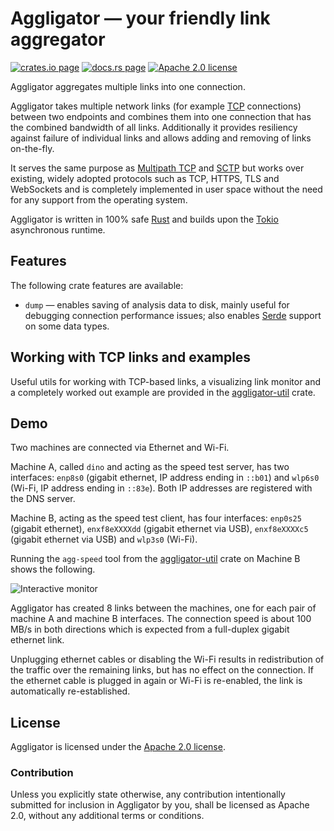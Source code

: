 # Aggligator — your friendly link aggregator

[![crates.io page](https://img.shields.io/crates/v/aggligator)](https://crates.io/crates/aggligator)
[![docs.rs page](https://docs.rs/aggligator/badge.svg)](https://docs.rs/aggligator)
[![Apache 2.0 license](https://img.shields.io/crates/l/aggligator)](https://raw.githubusercontent.com/surban/aggligator/master/LICENSE)

Aggligator aggregates multiple links into one connection.

Aggligator takes multiple network links (for example [TCP] connections) between two
endpoints and combines them into one connection that has the combined bandwidth
of all links. Additionally it provides resiliency against failure of individual
links and allows adding and removing of links on-the-fly.

It serves the same purpose as [Multipath TCP] and [SCTP] but works over existing,
widely adopted protocols such as TCP, HTTPS, TLS and WebSockets and is completely
implemented in user space without the need for any support from the operating system.

Aggligator is written in 100% safe [Rust] and builds upon the [Tokio]
asynchronous runtime.

[TCP]: https://en.wikipedia.org/wiki/Transmission_Control_Protocol
[Multipath TCP]: https://en.wikipedia.org/wiki/Multipath_TCP
[SCTP]: https://en.wikipedia.org/wiki/Stream_Control_Transmission_Protocol
[Rust]: https://www.rust-lang.org/
[Tokio]: https://tokio.rs/

## Features

The following crate features are available:

  * `dump` — enables saving of analysis data to disk, mainly useful for debugging 
    connection performance issues; also enables [Serde] support on some data types.

[Serde]: https://serde.rs/

## Working with TCP links and examples

Useful utils for working with TCP-based links, a visualizing link monitor
and a completely worked out example are provided in the [aggligator-util] crate.

[aggligator-util]: https://crates.io/crates/aggligator-util

## Demo

Two machines are connected via Ethernet and Wi-Fi.

Machine A, called `dino` and acting as the speed test server, has two interfaces: 
`enp8s0` (gigabit ethernet, IP address ending in `::b01`) and `wlp6s0` (Wi-Fi, IP address ending in `::83e`).
Both IP addresses are registered with the DNS server.

Machine B, acting as the speed test client, has four interfaces: `enp0s25` (gigabit ethernet), 
`enxf8eXXXXdd` (gigabit ethernet via USB), `enxf8eXXXXc5` (gigabit ethernet via USB) and `wlp3s0` (Wi-Fi).

Running the `agg-speed` tool from the [aggligator-util] crate on Machine B shows the following.

![Interactive monitor](https://raw.githubusercontent.com/surban/aggligator/master/.misc/monitor.png)

Aggligator has created 8 links between the machines, one for each pair of machine A and machine B interfaces.
The connection speed is about 100 MB/s in both directions which is expected from a full-duplex gigabit ethernet link.

Unplugging ethernet cables or disabling the Wi-Fi results in redistribution of the 
traffic over the remaining links, but has no effect on the connection.
If the ethernet cable is plugged in again or Wi-Fi is re-enabled, the link is 
automatically re-established.


## License

Aggligator is licensed under the [Apache 2.0 license].

[Apache 2.0 license]: https://github.com/surban/aggligator/blob/master/LICENSE

### Contribution

Unless you explicitly state otherwise, any contribution intentionally submitted
for inclusion in Aggligator by you, shall be licensed as Apache 2.0, without any
additional terms or conditions.
